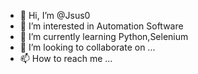 - 👋 Hi, I’m @Jsus0
- 👀 I’m interested in Automation Software
- 🌱 I’m currently learning Python,Selenium
- 💞️ I’m looking to collaborate on ...
- 📫 How to reach me ...

<!---
Jsus0/Jsus0 is a ✨ special ✨ repository because its `README.md` (this file) appears on your GitHub profile.
You can click the Preview link to take a look at your changes.
--->
